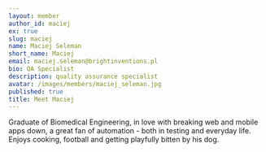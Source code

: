 ```yaml
---
layout: member
author_id: maciej
ex: true
slug: maciej
name: Maciej Seleman
short_name: Maciej
email: maciej.seleman@brightinventions.pl
bio: QA Specialist
description: quality assurance specialist
avatar: /images/members/maciej_seleman.jpg
published: true
title: Meet Maciej
---
```


Graduate of Biomedical Engineering, in love with breaking web and mobile apps down, a great fan of automation - both in testing and everyday life. Enjoys cooking, football and getting playfully bitten by his dog. 
